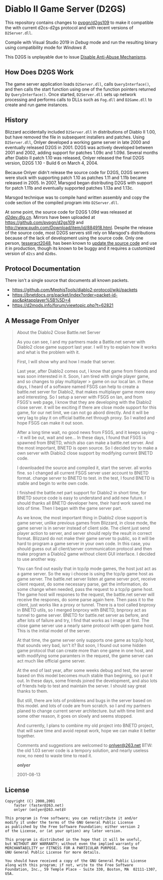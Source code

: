 # Diablo II Game Server (D2GS)
This repository contains changes to [pvpgn/d2gs109](https://github.com/pvpgn/d2gs109) to make it compatible the with current d2cs-d2gs protocol and with recent versions of `D2Server.dll`.

Compile with Visual Studio 2019 in *Debug* mode and run the resulting binary using compatibility mode for *Windows 8*.

This D2GS is unplayable due to issue [Disable Anti-Abuse Mechanisms](https://github.com/RElesgoe/d2gs/issues/1).

## How Does D2GS Work
The game server application loads `D2Server.dll`, calls `QueryInterface()`, and then calls the start function using one of the function pointers returned by `QueryInterface()`. Once started, `D2Server.dll` sets up network processing and performs calls to DLLs such as `Fog.dll` and `D2Game.dll` to create and run game instances.

## History
Blizzard accidentally included `D2Server.dll` in distributions of Diablo II 1.00, but have removed the file in subsequent installers and patches. Using `D2Server.dll`, Onlyer developed a working game server in late 2000 and eventually released D2GS in 2001. D2GS was actively developed between 2001 and 2002, adding support for patches 1.09c and 1.09d. Several months after Diablo II patch 1.10 was released, Onlyer released the final D2GS version, D2GS 1.10 - Build 6 on March 4, 2004.

Because Onlyer didn't release the source code for D2GS, D2GS servers were stuck with supporting patch 1.10 as patches 1.11 and 1.11b became released in 2005. In 2007, Marsgod began distributing D2GS with support for patch 1.11b and eventually supported patches 1.13a and 1.13c.

Marsgod technique was to compile hand written assembly and copy the code section of the compiled program into `D2Server.dll`.

At some point, the source code for D2GS 1.09d was released at [d2dev.dlg.cn](http://d2dev.dlg.cn). Mirrors have been uploaded at https://github.com/pvpgn/d2gs109 and http://www.pudn.com/Download/item/id/884918.html. Despite the release of the source code, most D2GS servers still rely on Marsgod's distributions because of the lack of development using the source code. Only one person, [tesseract2048](https://github.com/tesseract2048/), has been known to [update the source code](https://github.com/tesseract2048/d2gs) and use it in production, though its known to be buggy and it requires a customized version of `d2cs` and `d2dbs`.

## Protocol Documentation
There isn't a single source that documents all known packets.

- https://github.com/MephisTools/diablo2-protocol/wiki/packets
- https://bnetdocs.org/packet/index?order=packet-id-asc&pktapplayer%5B%5D=4
- https://d2mods.info/forum/viewtopic.php?t=62821


## A Message From Onlyer
> About the Diablo2 Close Battle.net Server
>
> As you can see, I and my partners made a Battle.net server with Diablo2 close game support last year. I will try to explain how it works and what is the problem with it. 
>
> First, I will show why and how I made that server. 
>
> Last year, after Diablo2 comes out, I know that game from friends and was soon interested in it. Soon, I am tired with single player game, and so changes to play multiplayer > game on our local lan. in these days, I heard of a software named FSGS can help to create a battle.net server for Diablo2, that makes multiplayer game more easy and interesting. So I setup a server with FSGS on lan, and from FSGS's web page, I know that they are developing with the Diablo2 close server. it will be exciting if there are close mode support for this game, for our net limit, we can not go abord directly. And it will be very lag to play it on official battle.net through proxy. So I waited and hope FSGS can make it out soon. 
>
> After a long time wait, no good news from FSGS, and it keeps saying -- it will be out, wait and see... In these days, I found that FSGS is spawned from BNETD, which also can make a battle.net server. And the most important, BNETD is open source. So I decided try to make a own server with Diablo2 close support by modifying current BNETD code. 
>
> I downloaded the source and compiled it, start the server. all works fine. so I changed all current FSGS server user account to BNETD format. change server to BNETD to test. in the test, I found BNETD is stable and begin to write own code. 
>
> I finished the battle.net part support for Diablo2 in short time, for BNETD source code is easy to understand and add new future. I should thanks all BNETD developer here, their hard work saved me lots of time. Then I began with the game server part. 
>
> As we know, the most important thing in Diablo2 close support is game server, unlike previous games from Blizzard, in close mode, the game server is in server instead of client side. The client just send player action to server, and server should reply the result in correct format. Blizzard do not make their game server to public, so it will be hard to program a game server in your own code. In this case, you should guess out all client/server communication protocol and then make program a Diablo2 game without client GUI interface. I decided to use another way. 
>
> You can find out easily that in tcp/ip mode games, the host just act as a game server. So the way i choose is using the tcp/ip game host as game server. The battle.net server listen at game server port, receive client request, do some necessary parse, get the imformation, do some change when needed, pass the request to a tcp/ip game host. The game host will respones to the request, the battle.net server will receive the respones, do some parse again here. Then pass it to the client, just works like a proxy or tunnel. There is a tool called bnproxy in BNETD utils, so I merged bnproxy with BNETD, bnproxy act as tunnel to game server. BNETD for battle.net server as before, and after lots of failure and try, I find that works as I image at first. The close game server use a nearly same protocol with open game host. This is the initial model of the server. 
>
> At that time, the game server only supports one game as tcp/ip host, that sounds very bad, isn't it? But soon, I found out some hidden game protocol that can create more than one game in one host, and with modifying some paramters in the request, the game server can act much like official game server.
>
> At the end of last year, after some weeks debug and test, the server based on this model becomes much stable than begining, so i put it out. In these days, some friends joined the development, and also lots of friends help to test and maintain the server. I should say great thanks to them. 
>
> But still, there are lots of problems and bugs in the server based on this model. and lots of code are from scratch. so I and my partners planed to change current server architecture. but with time limit and some other reason, it goes on slowly and seems stopped. 
>
> And currently, I plans to combine my old project into BNETD project, that will save time and avoid repeat work, hope we can make it better together. 
>
> Comments and suggestions are welcomed to onlyer@263.net BTW: the old 1.03 server code is a tempory solution, and nearly useless now, no need to waste time to read it.
>
> ***onlyer***
>
> 2001-08-13

## License
```
Copyright (C) 2000,2001
	faster (faster@263.net)
	onlyer (onlyer@263.net£©

This program is free software; you can redistribute it and/or
modify it under the terms of the GNU General Public License
as published by the Free Software Foundation; either version 2
of the License, or (at your option) any later version.

This program is distributed in the hope that it will be useful,
but WITHOUT ANY WARRANTY; without even the implied warranty of
MERCHANTABILITY or FITNESS FOR A PARTICULAR PURPOSE.  See the
GNU General Public License for more details.

You should have received a copy of the GNU General Public License
along with this program; if not, write to the Free Software
Foundation, Inc., 59 Temple Place - Suite 330, Boston, MA  02111-1307, USA.
```
